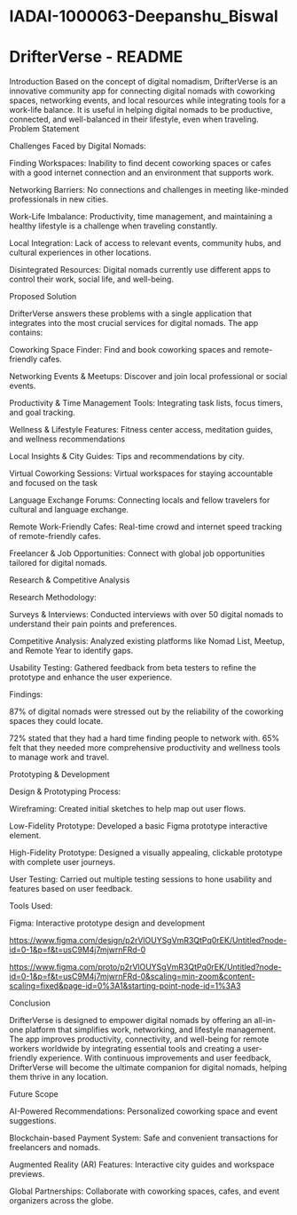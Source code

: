 # IADAI-1000063-Deepanshu_Biswal
# DrifterVerse - README

Introduction
Based on the concept of digital nomadism, DrifterVerse is an innovative community app for connecting digital nomads with coworking spaces, networking events, and local resources while integrating tools for a work-life balance. It is useful in helping digital nomads to be productive, connected, and well-balanced in their lifestyle, even when traveling.
Problem Statement

Challenges Faced by Digital Nomads:

Finding Workspaces: Inability to find decent coworking spaces or cafes with a good internet connection and an environment that supports work.

Networking Barriers: No connections and challenges in meeting like-minded professionals in new cities.

Work-Life Imbalance: Productivity, time management, and maintaining a healthy lifestyle is a challenge when traveling constantly.

Local Integration: Lack of access to relevant events, community hubs, and cultural experiences in other locations.

Disintegrated Resources: Digital nomads currently use different apps to control their work, social life, and well-being.

Proposed Solution

DrifterVerse answers these problems with a single application that integrates into the most crucial services for digital nomads. The app contains:

Coworking Space Finder: Find and book coworking spaces and remote-friendly cafes.

Networking Events & Meetups: Discover and join local professional or social events.

Productivity & Time Management Tools: Integrating task lists, focus timers, and goal tracking.

Wellness & Lifestyle Features: Fitness center access, meditation guides, and wellness recommendations

Local Insights & City Guides: Tips and recommendations by city.

Virtual Coworking Sessions: Virtual workspaces for staying accountable and focused on the task

Language Exchange Forums: Connecting locals and fellow travelers for cultural and language exchange.

Remote Work-Friendly Cafes: Real-time crowd and internet speed tracking of remote-friendly cafes.

Freelancer & Job Opportunities: Connect with global job opportunities tailored for digital nomads.

Research & Competitive Analysis

Research Methodology:

Surveys & Interviews: Conducted interviews with over 50 digital nomads to understand their pain points and preferences.

Competitive Analysis: Analyzed existing platforms like Nomad List, Meetup, and Remote Year to identify gaps.

Usability Testing: Gathered feedback from beta testers to refine the prototype and enhance the user experience.

Findings:

87% of digital nomads were stressed out by the reliability of the coworking spaces they could locate.

72% stated that they had a hard time finding people to network with.
65% felt that they needed more comprehensive productivity and wellness tools to manage work and travel.

Prototyping & Development

Design & Prototyping Process:

Wireframing: Created initial sketches to help map out user flows.

Low-Fidelity Prototype: Developed a basic Figma prototype interactive element.

High-Fidelity Prototype: Designed a visually appealing, clickable prototype with complete user journeys.

User Testing: Carried out multiple testing sessions to hone usability and features based on user feedback.

Tools Used:

Figma: Interactive prototype design and development

https://www.figma.com/design/p2rVlOUYSgVmR3QtPq0rEK/Untitled?node-id=0-1&p=f&t=usC9M4j7mjwrnFRd-0

https://www.figma.com/proto/p2rVlOUYSgVmR3QtPq0rEK/Untitled?node-id=0-1&p=f&t=usC9M4j7mjwrnFRd-0&scaling=min-zoom&content-scaling=fixed&page-id=0%3A1&starting-point-node-id=1%3A3

Conclusion

DrifterVerse is designed to empower digital nomads by offering an all-in-one platform that simplifies work, networking, and lifestyle management. The app improves productivity, connectivity, and well-being for remote workers worldwide by integrating essential tools and creating a user-friendly experience. With continuous improvements and user feedback, DrifterVerse will become the ultimate companion for digital nomads, helping them thrive in any location.

Future Scope

AI-Powered Recommendations: Personalized coworking space and event suggestions.

Blockchain-based Payment System: Safe and convenient transactions for freelancers and nomads.

Augmented Reality (AR) Features: Interactive city guides and workspace previews.

Global Partnerships: Collaborate with coworking spaces, cafes, and event organizers across the globe.
